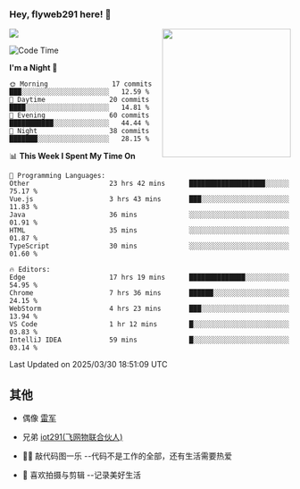 ### Hey, flyweb291 here! 👋

![](https://metrics.lecoq.io/cherry291?template=classic&config.timezone=Asia%2FShanghai)
<img align='right' src="https://media.giphy.com/media/M9gbBd9nbDrOTu1Mqx/giphy.gif" width="230">
<!-- ![](https://github-readme-stats-ouuan.vercel.app/api?username=flyweb291&theme=dark&show_icons=true) -->

<!--START_SECTION:waka-->
![Code Time](http://img.shields.io/badge/Code%20Time-1%2C060%20hrs%2058%20mins-blue)

**I'm a Night 🦉** 

```text
🌞 Morning                17 commits          ███░░░░░░░░░░░░░░░░░░░░░░   12.59 % 
🌆 Daytime                20 commits          ████░░░░░░░░░░░░░░░░░░░░░   14.81 % 
🌃 Evening                60 commits          ███████████░░░░░░░░░░░░░░   44.44 % 
🌙 Night                  38 commits          ███████░░░░░░░░░░░░░░░░░░   28.15 % 
```


📊 **This Week I Spent My Time On** 

```text
💬 Programming Languages: 
Other                    23 hrs 42 mins      ███████████████████░░░░░░   75.17 % 
Vue.js                   3 hrs 43 mins       ███░░░░░░░░░░░░░░░░░░░░░░   11.83 % 
Java                     36 mins             ░░░░░░░░░░░░░░░░░░░░░░░░░   01.91 % 
HTML                     35 mins             ░░░░░░░░░░░░░░░░░░░░░░░░░   01.87 % 
TypeScript               30 mins             ░░░░░░░░░░░░░░░░░░░░░░░░░   01.60 % 

🔥 Editors: 
Edge                     17 hrs 19 mins      ██████████████░░░░░░░░░░░   54.95 % 
Chrome                   7 hrs 36 mins       ██████░░░░░░░░░░░░░░░░░░░   24.15 % 
WebStorm                 4 hrs 23 mins       ███░░░░░░░░░░░░░░░░░░░░░░   13.94 % 
VS Code                  1 hr 12 mins        █░░░░░░░░░░░░░░░░░░░░░░░░   03.83 % 
IntelliJ IDEA            59 mins             █░░░░░░░░░░░░░░░░░░░░░░░░   03.14 % 
```


 Last Updated on 2025/03/30 18:51:09 UTC
<!--END_SECTION:waka-->

<!--
**flyweb291/数字游牧人** is a ✨ _special_ ✨ repository because its `README.md` (this file) appears on your GitHub profile.

Here are some ideas to get you started:

- 🔭 I’m currently working on ...
- 🌱 I’m currently learning ...
- 👯 I’m looking to collaborate on ...
- 🤔 I’m looking for help with ...
- 💬 Ask me about ...
- 📫 How to reach me: ...
- 😄 Pronouns: ...
- ⚡ Fun fact: ...
-->

 ## 其他
 
- 偶像 [雷军](https://weibo.com/u/1749127163)
- 兄弟 [iot291(飞网物联合伙人)](https://github.com/iot291)

- 👨‍💻 敲代码图一乐    --代码不是工作的全部，还有生活需要热爱
- 🎥 喜欢拍摄与剪辑  --记录美好生活
